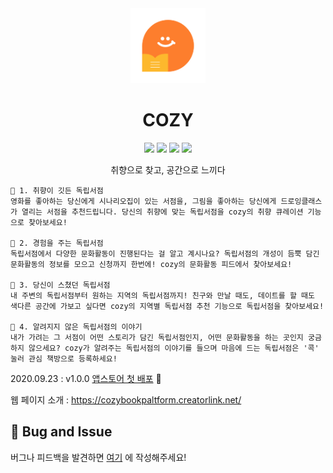 <div align="center"><img src="./screenshot/appicon.png" width="120"></div>

<h1 align="center">COZY</h1>

<p align="center">
  <img src="https://img.shields.io/badge/cozy-orange" />
  <img src="https://img.shields.io/badge/swift-5-skyblue" />
  <img src="https://img.shields.io/badge/Xcode-12.0-blue" />
  <img src="https://img.shields.io/badge/cocoapods-1.9.3-pink" />   
</p>
<p align="center">
  취향으로 찾고, 공간으로 느끼다
</p>


```
🧡 1. 취향이 깃든 독립서점
영화를 좋아하는 당신에게 시나리오집이 있는 서점을, 그림을 좋아하는 당신에게 드로잉클래스가 열리는 서점을 추천드립니다. 당신의 취향에 맞는 독립서점을 cozy의 취향 큐레이션 기능으로 찾아보세요!

🧡 2. 경험을 주는 독립서점
독립서점에서 다양한 문화활동이 진행된다는 걸 알고 계시나요? 독립서점의 개성이 듬뿍 담긴 문화활동의 정보를 모으고 신청까지 한번에! cozy의 문화활동 피드에서 찾아보세요!

🧡 3. 당신이 스쳤던 독립서점
내 주변의 독립서점부터 원하는 지역의 독립서점까지! 친구와 만날 때도, 데이트를 할 때도 색다른 공간에 가보고 싶다면 cozy의 지역별 독립서점 추천 기능으로 독립서점을 찾아보세요!

🧡 4. 알려지지 않은 독립서점의 이야기
내가 가려는 그 서점이 어떤 스토리가 담긴 독립서점인지, 어떤 문화활동을 하는 곳인지 궁금하지 않으세요? cozy가 알려주는 독립서점의 이야기를 들으며 마음에 드는 독립서점은 '콕' 눌러 관심 책방으로 등록하세요!
```



2020.09.23 : v1.0.0 [앱스토어 첫 배포](https://apps.apple.com/kr/app/cozy/id1532862833) 🎉

웹 페이지 소개 : https://cozybookpaltform.creatorlink.net/



## 🐛 Bug and Issue

버그나 피드백을 발견하면 [여기](https://github.com/yourCozy/cozy-iOS/issues) 에 작성해주세요! 

